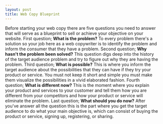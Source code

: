 ```yaml
---
layout: post
title: Web Copy Blueprint
---
```


Before starting your web copy there are five questions you need to answer that will serve as a blueprint to sell or achieve your objective on your website. First question; **What is the problem?** To every problem there's a solution so your job here as a web copywriter is to identify the problem and inform the consumer that they have a problem. Second question; **Why hasn't the problem been solved?** This question digs deep into the history of the target audience problem and try to figure out why they are having the problem. Third question; **What is possible?** This is where you inform the target audience about the possibilities that they can have if they try your product or service. You must not keep it short and simple you must make them visualize the possibilities in a vivid elaborated fashion. Fourth question; **What is different now?** This is the moment where you explain your product and services to your customer and tell them how you are different from your competitors and how your product or service will eliminate the problem. Last question; **What should you do now?** After you've answer all the question this is the part where you get the target audience to do what your main objective is, which can consist of buying the product or service, signing up, registering, or sharing.
